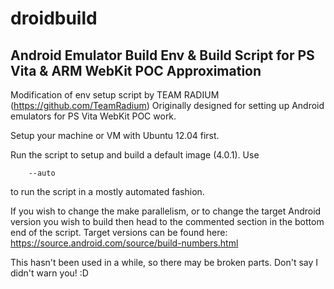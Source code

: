 droidbuild
========

Android Emulator Build Env & Build Script for PS Vita & ARM WebKit POC Approximation 
-------
Modification of env setup script by TEAM RADIUM (https://github.com/TeamRadium)
Originally designed for setting up Android emulators for PS Vita WebKit POC work.

Setup your machine or VM with Ubuntu 12.04 first.

Run the script to setup and build a default image (4.0.1).
Use
```
    --auto    
```
to run the script in a mostly automated fashion.


If you wish to change the make parallelism, or to change the target Android version you wish to build then head to the commented section in the bottom end of the script.
Target versions can be found here: https://source.android.com/source/build-numbers.html

This hasn't been used in a while, so there may be broken parts. Don't say I didn't warn you! :D
